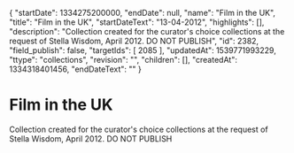 {
  "startDate": 1334275200000, 
  "endDate": null, 
  "name": "Film in the UK", 
  "title": "Film in the UK", 
  "startDateText": "13-04-2012", 
  "highlights": [], 
  "description": "Collection created for the curator's choice collections at the request of Stella Wisdom, April 2012. DO NOT PUBLISH", 
  "id": 2382, 
  "field_publish": false, 
  "targetIds": [
    2085
  ], 
  "updatedAt": 1539771993229, 
  "ttype": "collections", 
  "revision": "", 
  "children": [], 
  "createdAt": 1334318401456, 
  "endDateText": ""
}

# Film in the UK

Collection created for the curator's choice collections at the request of Stella Wisdom, April 2012. DO NOT PUBLISH